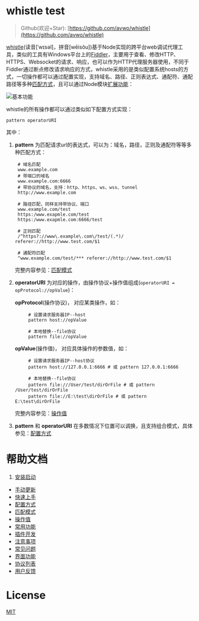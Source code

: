 # whistle test

> Github(欢迎+Star): [https://github.com/avwo/whistle](https://github.com/avwo/whistle)

[whistle](https://github.com/avwo/whistle)(读音[ˈwɪsəl]，拼音[wēisǒu])基于Node实现的跨平台web调试代理工具，类似的工具有Windows平台上的[Fiddler](http://www.telerik.com/fiddler/)，主要用于查看、修改HTTP、HTTPS、Websocket的请求、响应，也可以作为HTTP代理服务器使用，不同于Fiddler通过断点修改请求响应的方式，whistle采用的是类似配置系统hosts的方式，一切操作都可以通过配置实现，支持域名、路径、正则表达式、通配符、通配路径等多种[匹配方式](./pattern.html)，且可以通过Node模块[扩展功能](./plugins.html)：

![基本功能](https://raw.githubusercontent.com/avwo/whistleui/master/assets/whistle.png)

whistle的所有操作都可以通过类似如下配置方式实现：

	pattern operatorURI

其中：

1. **pattern** 为匹配请求url的表达式，可以为：域名，路径，正则及通配符等等多种匹配方式：

		# 域名匹配
		www.example.com
		# 带端口的域名
		www.example.com:6666
		# 带协议的域名，支持：http、https、ws、wss、tunnel
		http://www.example.com

		# 路径匹配，同样支持带协议、端口
		www.example.com/test
		https:/www.exapmle.com/test
		https:/www.exapmle.com:6666/test

		# 正则匹配
		/^https?://www\.example\.com\/test/(.*)/ referer://http://www.test.com/$1

		# 通配符匹配
		^www.example.com/test/*** referer://http://www.test.com/$1

	完整内容参见：[匹配模式](./pattern.html)
2. **operatorURI** 为对应的操作，由操作协议+操作值组成(`operatorURI = opProtocol://opValue`)：

	**opProtocol**(操作协议)， 对应某类操作，如：

			# 设置请求服务器IP--host
			pattern host://opValue

			# 本地替换--file协议
			pattern file://opValue

	**opValue**(操作值)， 对应具体操作的参数值，如：

			# 设置请求服务器IP--host协议
			pattern host://127.0.0.1:6666 # 或 pattern 127.0.0.1:6666

			# 本地替换--file协议
			pattern file:///User/test/dirOrFile # 或 pattern /User/test/dirOrFile
			pattern file://E:\test\dirOrFile # 或 pattern E:\test\dirOrFile

	完整内容参见：[操作值](./data.html)
3. **pattern** 和 **operatorURI** 在多数情况下位置可以调换，且支持组合模式，具体参见：[配置方式](./mode.html)

# 帮助文档

1. [安装启动](install.md)
* [手动更新](update.md)
* [快速上手](quickstart.md)
* [配置方式](mode.md)
* [匹配模式](pattern.md)
* [操作值](data.md)
* [常用功能](frequet.md)
* [插件开发](plugins.md)
* [注意事项](attention.md)
* [常见问题](questions.md)
* [界面功能](webui/README.md)
* [协议列表](rules/README.md)
* [用户反馈](feedback.md)

# License

[MIT](https://github.com/avwo/whistle/blob/master/LICENSE)
